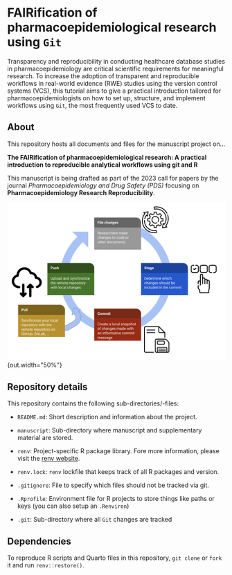 # FAIRification of pharmacoepidemiological research using `Git`

Transparency and reproducibility in conducting healthcare database studies in pharmacoepidemiology are critical scientific requirements for meaningful research. To increase the adoption of transparent and reproducible workflows in real-world evidence (RWE) studies using the version control systems (VCS), this tutorial aims to give a practical introduction tailored for pharmacoepidemiologists on how to set up, structure, and implement workflows using `Git`, the most frequently used VCS to date.

## About

This repository hosts all documents and files for the manuscript project on...


**The FAIRification of pharmacoepidemiological research: A practical introduction to reproducible analytical workflows using git and R**


This manuscript is being drafted as part of the 2023 call for papers by the journal *Pharmacoepidemiology and Drug Safety (PDS)* focusing on **Pharmacoepidemiology Research Reproducibility**.

![](figures/Figure_3_workflow.png){out.width="50%"}

## Repository details

This repository contains the following sub-directories/-files:

* `README.md`: Short description and information about the project. 

* `manuscript`: Sub-directory where manuscript and supplementary material are stored.

* `renv`: Project-specific R package library. Fore more information, please visit the [renv website](https://rstudio.github.io/renv/articles/renv.html).

* `renv.lock`: `renv` lockfile that keeps track of all R packages and version.

* `.gitignore`: File to specify which files should not be tracked via git.

* `.Rprofile`: Environment file for R projects to store things like paths or keys (you can also setup an `.Renviron`)

* `.git`: Sub-directory where all `Git` changes are tracked

## Dependencies

To reproduce R scripts and Quarto files in this repository, `git clone` or `fork` it and run `renv::restore()`.
